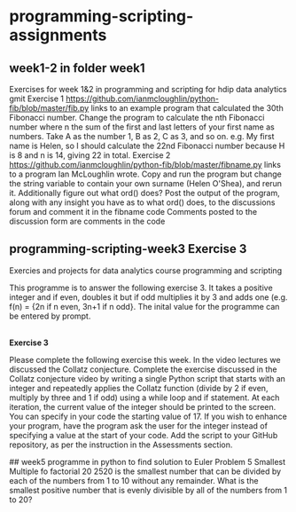 # programming-scripting-assignments
## week1-2 in folder week1
Exercises for week 1&2 in programming and scripting for hdip data analytics gmit
Exercise 1 https://github.com/ianmcloughlin/python-fib/blob/master/fib.py links to an example program that calculated the 30th Fibonacci number. Change the program to calculate the nth Fibonacci number where n the sum of the first and last letters of your first name as numbers. Take A as the number 1, B as 2, C as 3, and so on. e.g. My first name is Helen, so I should calculate the 22nd Fibonacci number because H is 8 and n is 14, giving 22 in total. 
Exercise 2 https://github.com/ianmcloughlin/python-fib/blob/master/fibname.py links to a program Ian McLoughlin wrote. Copy and run the program  but change the string variable to contain your own surname (Helen O'Shea), and rerun it. Additionally figure out what ord() does? Post the output of the program, along with any insight you have as to what ord() does, to the discussions forum and comment it in the fibname code
Comments posted to the discussion form are comments in the code
## programming-scripting-week3 Exercise 3
Exercies and projects for data analytics course programming and scripting <br/>
<p>This programme is to answer the following exercise 3. It takes a positive integer and if even, doubles it but if odd multiplies it by 3 and adds one (e.g. f(n) = {2n if n even, 3n+1 if n odd}. The inital value for the programme can be entered by prompt.<p><br/>
<b>Exercise 3</b> <p>Please complete the following exercise this week. In the video lectures we discussed the Collatz conjecture. Complete the exercise discussed in the Collatz conjecture video by writing a single Python script that starts with an integer and repeatedly applies the Collatz function (divide by 2 if even, multiply by three and 1 if odd) using a while loop and if statement. At each iteration, the current value of the integer should be printed to the screen. You can specify in your code the starting value of 17. If you wish to enhance your program, have the program ask the user for the integer instead of specifying a value at the start of your code. Add the script to your GitHub repository, as per the instruction in the Assessments section.</p>
## week5
programme in python to find solution to Euler Problem 5 Smallest Multiple fo factorial 20
2520 is the smallest number that can be divided by each of the numbers from 1 to 10 without any remainder.
What is the smallest positive number that is evenly divisible by all of the numbers from 1 to 20?
